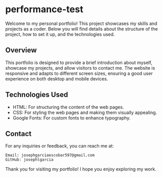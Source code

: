 # performance-test

Welcome to my personal portfolio! This project showcases my skills and projects as a coder. Below you will find details about the structure of the project, how to set it up, and the technologies used.


## Overview ##

This portfolio is designed to provide a brief introduction about myself, showcase my projects, and allow visitors to contact me. The website is responsive and adapts to different screen sizes, ensuring a good user experience on both desktop and mobile devices.

## Technologies Used ##

- HTML: For structuring the content of the web pages.
- CSS: For styling the web pages and making them visually appealing.
- Google Fonts: For custom fonts to enhance typography.


## Contact ##

For any inquiries or feedback, you can reach me at:

    Email: josephgarciaescobar597@gmail.com
    GitHub: josephlgarcia

Thank you for visiting my portfolio! I hope you enjoy exploring my work.